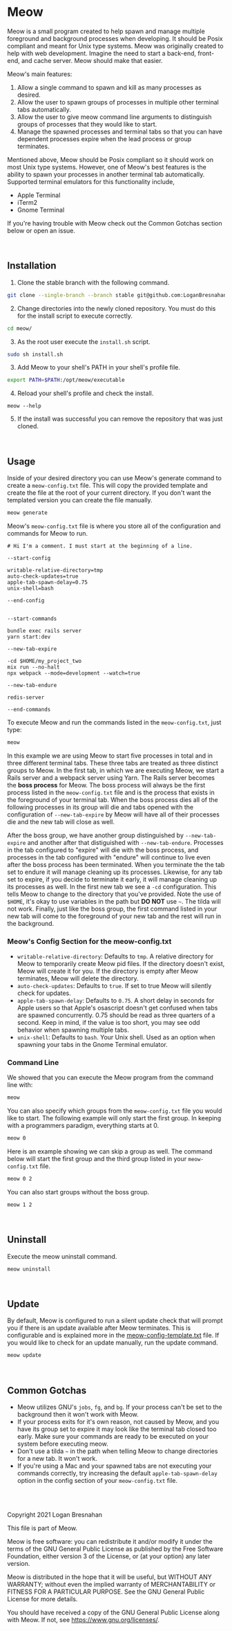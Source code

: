 # Meow
Meow is a small program created to help spawn and manage multiple foreground and background processes when developing. It should be Posix compliant and meant for Unix type systems. Meow was originally created to help with web development. Imagine the need to start a back-end, front-end, and cache server. Meow should make that easier.

Meow's main features:
1. Allow a single command to spawn and kill as many processes as desired.
2. Allow the user to spawn groups of processes in multiple other terminal tabs automatically.
3. Allow the user to give meow command line arguments to distinguish groups of processes that they would like to start.
4. Manage the spawned processes and terminal tabs so that you can have dependent processes expire when the lead process or group terminates.

Mentioned above, Meow should be Posix compliant so it should work on most Unix type systems. However, one of Meow's best features is the ability to spawn your processes in another terminal tab automatically. Supported terminal emulators for this functionality include,

- Apple Terminal
- iTerm2
- Gnome Terminal

If you're having trouble with Meow check out the Common Gotchas section below or open an issue.

<br>

## Installation
1. Clone the stable branch with the following command.

```sh
git clone --single-branch --branch stable git@github.com:LoganBresnahan/meow.git
```

2. Change directories into the newly cloned repository. You must do this for the install script to execute correctly.
```sh
cd meow/
```

3. As the root user execute the `install.sh` script.

```sh
sudo sh install.sh
```
3. Add Meow to your shell's PATH in your shell's profile file.
```sh
export PATH=$PATH:/opt/meow/executable
```

4. Reload your shell's profile and check the install.

```
meow --help
```

5. If the install was successful you can remove the repository that was just cloned.

<br>

## Usage
Inside of your desired directory you can use Meow's generate command to create a `meow-config.txt` file. This will copy the provided template and create the file at the root of your current directory. If you don't want the templated version you can create the file manually.
```sh
meow generate
```

Meow's `meow-config.txt` file is where you store all of the configuration and commands for Meow to run.

```
# Hi I'm a comment. I must start at the beginning of a line.

--start-config

writable-relative-directory=tmp
auto-check-updates=true
apple-tab-spawn-delay=0.75
unix-shell=bash

--end-config


--start-commands

bundle exec rails server
yarn start:dev

--new-tab-expire

-cd $HOME/my_project_two
mix run --no-halt
npx webpack --mode=development --watch=true

--new-tab-endure

redis-server

--end-commands

```

To execute Meow and run the commands listed in the `meow-config.txt`, just type:

```sh
meow
```

In this example we are using Meow to start five processes in total and in three different terminal tabs. These three tabs are treated as three distinct groups to Meow. In the first tab, in which we are executing Meow, we start a Rails server and a webpack server using Yarn. The Rails server becomes the **boss process** for Meow. The boss process will always be the first process listed in the `meow-config.txt` file and is the process that exists in the foreground of your terminal tab. When the boss process dies all of the following processes in its group will die and tabs opened with the configuration of `--new-tab-expire` by Meow will have all of their processes die and the new tab will close as well.

After the boss group, we have another group distinguished by `--new-tab-expire` and another after that distiguished with `--new-tab-endure`. Processes in the tab configured to "expire" will die with the boss process, and processes in the tab configured with "endure" will continue to live even after the boss process has been terminated. When you terminate the the tab set to endure it will manage cleaning up its processes. Likewise, for any tab set to expire, if you decide to terminate it early, it will manage cleaning up its processes as well. In the first new tab we see a `-cd` configuration. This tells Meow to change to the directory that you've provided. Note the use of `$HOME`, it's okay to use variables in the path but **DO NOT** use `~`. The tilda will not work. Finally, just like the boss group, the first command listed in your new tab will come to the foreground of your new tab and the rest will run in the background.

### Meow's Config Section for the meow-config.txt

- `writable-relative-directory`: Defaults to `tmp`. A relative directory for Meow to temporarily create Meow pid files. If the directory doesn't exist, Meow will create it for you. If the directory is empty after Meow terminates, Meow will delete the directory.
- `auto-check-updates`: Defaults to `true`. If set to true Meow will silently check for updates.
- `apple-tab-spawn-delay`: Defaults to `0.75`. A short delay in seconds for Apple users so that Apple's osascript doesn't get confused when tabs are spawned concurrently. 0.75 should be read as three quarters of a second. Keep in mind, if the value is too short, you may see odd behavior when spawning multiple tabs.
- `unix-shell`: Defaults to `bash`. Your Unix shell. Used as an option when spawning your tabs in the Gnome Terminal emulator.


### Command Line

We showed that you can execute the Meow program from the command line with:

```sh
meow
```

You can also specify which groups from the `meow-config.txt` file you would like to start. The following example will only start the first group. In keeping with a programmers paradigm, everything starts at 0.

```sh
meow 0
```

Here is an example showing we can skip a group as well. The command below will start the first group and the third group listed in your `meow-config.txt` file.

```sh
meow 0 2
```

You can also start groups without the boss group.
```sh
meow 1 2
```

<br>

## Uninstall
Execute the meow uninstall command.

```sh
meow uninstall
```

<br>

## Update
By default, Meow is configured to run a silent update check that will prompt you if there is an update available after Meow terminates. This is configurable and is explained more in the <a href=meow-config-template.txt>meow-config-template.txt</a> file. If you would like to check for an update manually, run the update command.
```sh
meow update
```

<br>

## Common Gotchas

- Meow utilizes GNU's `jobs`, `fg`, and `bg`. If your process can't be set to the background then it won't work with Meow.
- If your process exits for it's own reason, not caused by Meow, and you have its group set to expire it may look like the terminal tab closed too early. Make sure your commands are ready to be executed on your system before executing meow.
- Don't use a tilda `~` in the path when telling Meow to change directories for a new tab. It won't work.
- If you're using a Mac and your spawned tabs are not executing your commands correctly, try increasing the default `apple-tab-spawn-delay` option in the config section of your `meow-config.txt` file.

<br>
<br>

Copyright 2021 Logan Bresnahan

This file is part of Meow.

Meow is free software: you can redistribute it and/or modify
it under the terms of the GNU General Public License as published by
the Free Software Foundation, either version 3 of the License, or
(at your option) any later version.

Meow is distributed in the hope that it will be useful,
but WITHOUT ANY WARRANTY; without even the implied warranty of
MERCHANTABILITY or FITNESS FOR A PARTICULAR PURPOSE. See the
GNU General Public License for more details.

You should have received a copy of the GNU General Public License
along with Meow. If not, see <https://www.gnu.org/licenses/>.

